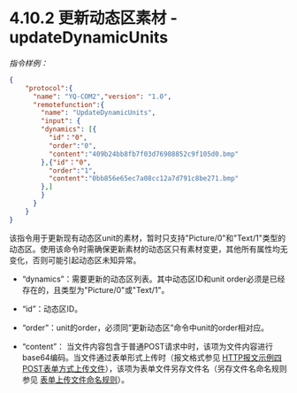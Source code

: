 # 4.10.2   更新动态区素材 - updateDynamicUnits

 *指令样例：*

```json
{
	"protocol":{
	  "name": "YQ-COM2","version": "1.0",
	  "remotefunction":{
	    "name": "UpdateDynamicUnits",
		"input": {
		"dynamics": [{
		  "id"："0",
		  "order":"0",
		  "content":"409b24bb8fb7f03d76908852c9f105d0.bmp"
		},{"id"："0",
		  "order":"1",
		  "content":"0bb856e65ec7a08cc12a7d791c8be271.bmp"
		},]
		}
	  }
	}
}
```

该指令用于更新现有动态区unit的素材，暂时只支持"Picture/0"和"Text/1"类型的动态区。使用该命令时需确保更新素材的动态区只有素材变更，其他所有属性均无变化，否则可能引起动态区未知异常。

-  “dynamics”：需要更新的动态区列表。其中动态区ID和unit order必须是已经存在的，且类型为"Picture/0"或"Text/1"。

-  “id”：动态区ID。

-  “order”：unit的order，必须同”更新动态区”命令中unit的order相对应。

-  “content”： 当文件内容包含于普通POST请求中时，该项为文件内容进行base64编码。当文件通过表单形式上传时（报文格式参见 [HTTP报文示例四 POST表单方式上传文件](HTTPcommand.md)），该项为表单文件另存文件名（另存文件名命名规则参见 [表单上传文件命名规则](Appendix7.md)）。


 
